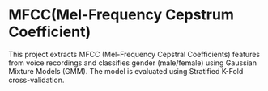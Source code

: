 # MFCC(Mel-Frequency Cepstrum Coefficient)

This project extracts MFCC (Mel-Frequency Cepstral Coefficients) features from voice recordings and classifies gender (male/female) using Gaussian Mixture Models (GMM). The model is evaluated using Stratified K-Fold cross-validation.